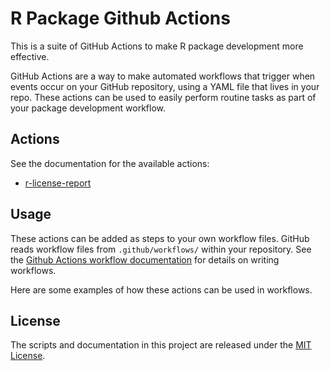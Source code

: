 # R Package Github Actions

This is a suite of GitHub Actions to make R package development more effective.

GitHub Actions are a way to make automated workflows that trigger when events occur on your GitHub repository, using a YAML file that lives in your repo. These actions can be used to easily perform routine tasks as part of your package development workflow.

## Actions

See the documentation for the available actions:

* [r-license-report](r-license-report)

## Usage

These actions can be added as steps to your own workflow files. GitHub reads workflow files from `.github/workflows/` within your repository. See the [Github Actions workflow documentation](https://docs.github.com/en/actions/learn-github-actions#about-workflows) for details on writing workflows.

Here are some examples of how these actions can be used in workflows.

## License

The scripts and documentation in this project are released under the [MIT License](LICENSE).
